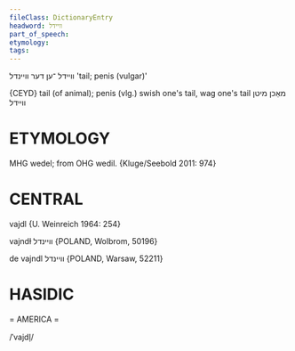 ```yaml
---
fileClass: DictionaryEntry
headword: וויידל
part_of_speech: 
etymology: 
tags: 
---
```

וויידל
־ען
דער
וויינדל
'tail; penis (vulgar)'

{CEYD}
tail (of animal);  penis (vlg.)
swish one's tail, wag one's tail  מאַכן מיטן וויידל

ETYMOLOGY
===========
MHG wedel; from OHG wedil.
{Kluge/Seebold 2011: 974}

CENTRAL
========

vajdl {U. Weinreich 1964: 254}

vajndɫ וויינדל {POLAND, Wolbrom, 50196}

de vajndl וויינדל {POLAND, Warsaw, 52211}

HASIDIC
=======
= AMERICA = 

/ˈvajdl̩/